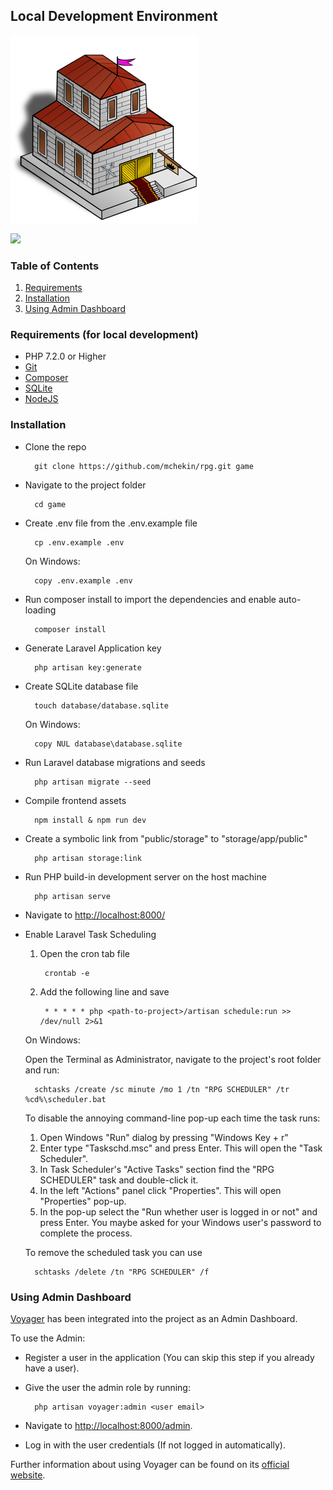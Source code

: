 ## Local Development Environment

![](https://raw.githubusercontent.com/mchekin/rpg/f19c452aefcbd028c7db521bd50d1cec5995b137/public/images/locations/Townhall-300px.png)

![](https://travis-ci.org/mchekin/rpg.svg)

### Table of Contents

1. [Requirements](#requirments)
2. [Installation](#installation)
3. [Using Admin Dashboard](#usingadmindashboard)

<a name="requirements"></a>
### Requirements (for local development)

- PHP 7.2.0 or Higher
- [Git](https://git-scm.com/)
- [Composer](https://getcomposer.org/)
- [SQLite](https://www.sqlite.org/)
- [NodeJS](https://nodejs.org/)

<a name="installation"></a>
### Installation
- Clone the repo

        git clone https://github.com/mchekin/rpg.git game

- Navigate to the project folder

        cd game

- Create .env file from the .env.example file

        cp .env.example .env
  
  On Windows:
  
        copy .env.example .env

- Run composer install to import the dependencies and enable auto-loading

        composer install

- Generate Laravel Application key

        php artisan key:generate

- Create SQLite database file

        touch database/database.sqlite
  
  On Windows:
  
        copy NUL database\database.sqlite

- Run Laravel database migrations and seeds

        php artisan migrate --seed

- Compile frontend assets 

        npm install & npm run dev

- Create a symbolic link from "public/storage" to "storage/app/public"

        php artisan storage:link  

- Run PHP build-in development server on the host machine

        php artisan serve  

- Navigate to [http://localhost:8000/](http://localhost:8000/)

- Enable Laravel Task Scheduling

    1. Open the cron tab file
    
            crontab -e
            
    2. Add the following line and save
            
            * * * * * php <path-to-project>/artisan schedule:run >> /dev/null 2>&1
  
  On Windows:
  
  Open the Terminal as Administrator, navigate to the project's root folder and run:
    
        schtasks /create /sc minute /mo 1 /tn "RPG SCHEDULER" /tr %cd%\scheduler.bat
        
    To disable the annoying command-line pop-up each time the task runs:
    
    1. Open Windows "Run" dialog by pressing "Windows Key + r"
    2. Enter type "Taskschd.msc" and press Enter. This will open the "Task Scheduler".
    3. In Task Scheduler's "Active Tasks" section find the "RPG SCHEDULER" task and double-click it.
    4. In the left "Actions" panel click "Properties". This will open "Properties" pop-up.
    5. In the pop-up select the "Run whether user is logged in or not" and press Enter.
    You maybe asked for your Windows user's password to complete the process.
        
  To remove the scheduled task you can use
  
        schtasks /delete /tn "RPG SCHEDULER" /f

<a name="usingadmindashboard"></a>
### Using Admin Dashboard
[Voyager](https://laravelvoyager.com/) has been integrated into the project as an Admin Dashboard.

To use the Admin:

- Register a user in the application (You can skip this step if you already have a user).
- Give the user the admin role by running:

        php artisan voyager:admin <user email>
        
- Navigate to [http://localhost:8000/admin](http://localhost:8000/admin).
- Log in with the user credentials (If not logged in automatically).

Further information about using Voyager can be found on its [official website](https://laravelvoyager.com/).